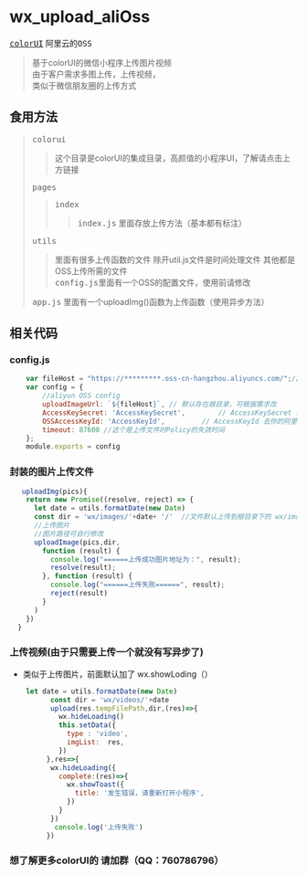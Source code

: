 # wx_upload_aliOss
[<kbd>colorUI</kbd>](https://github.com/weilanwl/ColorUI) <kbd>阿里云的OSS</kbd>
>基于colorUI的微信小程序上传图片视频  
>由于客户需求多图上传，上传视频，  
>类似于微信朋友圈的上传方式
## 食用方法
> <kbd>colorui</kbd>
>>这个目录是colorUI的集成目录，高颜值的小程序UI，了解请点击上方链接  
>
><kbd> pages</kbd>
>> <kbd>index</kbd>
>>> <kbd>index.js</kbd> 里面存放上传方法（基本都有标注）
>
><kbd> utils  </kbd>
>> 里面有很多上传函数的文件 除开util.js文件是时间处理文件 其他都是OSS上传所需的文件  
>>  <kbd>config.js</kbd>里面有一个OSS的配置文件，使用前请修改     
>
> <kbd>app.js</kbd> 里面有一个uploadImg()函数为上传函数（使用异步方法）


## 相关代码
### config.js
```js
    var fileHost = "https://*********.oss-cn-hangzhou.aliyuncs.com/";//你的阿里云地址最后面跟上一个/   在你当前小程序的后台的uploadFile 合法域名也要配上这个域名
    var config = {
        //aliyun OSS config
        uploadImageUrl: `${fileHost}`, // 默认存在根目录，可根据需求改
        AccessKeySecret: 'AccessKeySecret',        // AccessKeySecret 去你的阿里云上控制台上找
        OSSAccessKeyId: 'AccessKeyId',         // AccessKeyId 去你的阿里云上控制台上找
        timeout: 87600 //这个是上传文件时Policy的失效时间
    };
    module.exports = config
```
### 封装的图片上传文件
```js
   uploadImg(pics){
    return new Promise((resolve, reject) => {
      let date = utils.formatDate(new Date)
      const dir = 'wx/images/'+date+ '/'  //文件默认上传到根目录下的 wx/images/$(时间)$/这个目录下
      //上传图片
      //图片路径可自行修改
      uploadImage(pics,dir,
        function (result) {
          console.log("======上传成功图片地址为：", result);
          resolve(result);
        }, function (result) {
          console.log("======上传失败======", result);
          reject(result)
        }
      )
    })
  }
```
### 上传视频(由于只需要上传一个就没有写异步了)
+ 类似于上传图片，前面默认加了 wx.showLoding（）
```js
    let date = utils.formatDate(new Date)
          const dir = 'wx/videos/'+date
          upload(res.tempFilePath,dir,(res)=>{
            wx.hideLoading()
            this.setData({
              type : 'video',
              imgList:  res,
            })
         },res=>{
          wx.hideLoading({
            complete:(res)=>{
              wx.showToast({
                title: '发生错误，请重新打开小程序',
              })
            }
          })
           console.log('上传失败')
         })

```
### 想了解更多colorUI的 请加群（QQ：760786796）
